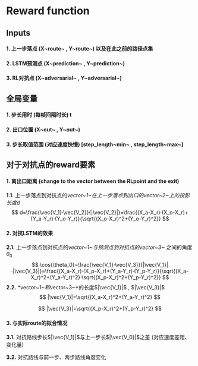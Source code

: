 # Reward function

## Inputs

#### 1. 上一步落点 (X~route~ , Y~route~) 以及在此之前的路径点集

#### 2. LSTM预测点 (X~prediction~ , Y~prediction~)

#### 3. RL对抗点 (X~adversarial~ , Y~adversarial~)



## 全局变量

#### 1. 步长用时 (每帧间隔时长) t

#### 2. 出口位置 (X~out~ , Y~out~)

#### 3. 步长取值范围 (对应速度快慢) [step_length~min~ , step_length~max~]



## 对于对抗点的reward要素

#### 1. 离出口距离 (change to the vector between the RLpoint and the exit)

**1.1.** 上一步落点到对抗点的*vector~1~*在上一步落点到出口的*vector~2~*上的投影长度*d*
$$
d=\frac{\vec{V_1}·\vec{V_2}}{|\vec{V_2}|}=\frac{(X_a-X_r)·(X_o-X_r)+(Y_a-Y_r)·(Y_o-Y_r)}{\sqrt{(X_o-X_r)^2+(Y_o-Y_r)^2}}
$$

#### 2. 对抗LSTM的效果

**2.1.** 上一步落点到对抗点的*vector~1~*与预测点到对抗点的*vector~3~* 之间的角度$\theta_0$
$$
\cos{\theta_0}=\frac{\vec{V_1}·\vec{V_3}}{|\vec{V_1}|·|\vec{V_3}|}=\frac{(X_a-X_r)·(X_p-X_r)+(Y_a-Y_r)·(Y_p-Y_r)}{\sqrt{(X_a-X_r)^2+(Y_a-Y_r)^2}·\sqrt{(X_p-X_r)^2+(Y_p-Y_r)^2}}
$$
**2.2.**  *vector~1~*和*vector~3~*的长度$|\vec{V_1}|$ , $|\vec{V_3}|$
$$
|\vec{V_1}|=\sqrt{(X_a-X_r)^2+(Y_a-Y_r)^2}
$$

$$
|\vec{V_3}|=\sqrt{(X_p-X_r)^2+(Y_p-Y_r)^2}
$$

#### 3. 与实际route的拟合情况

**3.1.** 对抗路线步长$|\vec{V_1}|$与上一步长$|\vec{V_0}|$之差 (对应速度差距、变化量)

**3.2.** 对抗路线与前一步、两步路线角度变化





